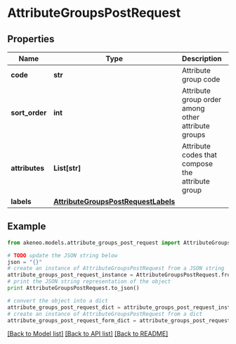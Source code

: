 # AttributeGroupsPostRequest


## Properties
Name | Type | Description | Notes
------------ | ------------- | ------------- | -------------
**code** | **str** | Attribute group code | 
**sort_order** | **int** | Attribute group order among other attribute groups | [optional] 
**attributes** | **List[str]** | Attribute codes that compose the attribute group | [optional] 
**labels** | [**AttributeGroupsPostRequestLabels**](AttributeGroupsPostRequestLabels.md) |  | [optional] 

## Example

```python
from akeneo.models.attribute_groups_post_request import AttributeGroupsPostRequest

# TODO update the JSON string below
json = "{}"
# create an instance of AttributeGroupsPostRequest from a JSON string
attribute_groups_post_request_instance = AttributeGroupsPostRequest.from_json(json)
# print the JSON string representation of the object
print AttributeGroupsPostRequest.to_json()

# convert the object into a dict
attribute_groups_post_request_dict = attribute_groups_post_request_instance.to_dict()
# create an instance of AttributeGroupsPostRequest from a dict
attribute_groups_post_request_form_dict = attribute_groups_post_request.from_dict(attribute_groups_post_request_dict)
```
[[Back to Model list]](../README.md#documentation-for-models) [[Back to API list]](../README.md#documentation-for-api-endpoints) [[Back to README]](../README.md)


